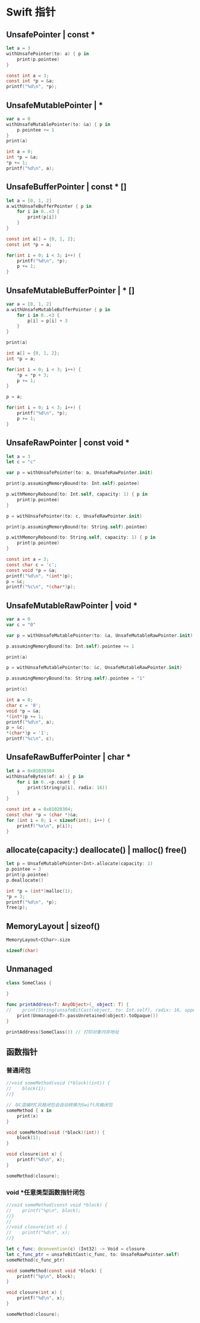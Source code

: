# Swift 指针

## UnsafePointer | const *

```swift
let a = 3
withUnsafePointer(to: a) { p in
    print(p.pointee)
}
```

```c
const int a = 3;
const int *p = &a;
printf("%d\n", *p);
```

##  UnsafeMutablePointer | *

```swift
var a = 0
withUnsafeMutablePointer(to: &a) { p in
    p.pointee += 1
}
print(a)
```

```c
int a = 0;
int *p = &a;
*p += 1;
printf("%d\n", a);
```

## UnsafeBufferPointer | const * []

```swift
let a = [0, 1, 2]
a.withUnsafeBufferPointer { p in
    for i in 0..<3 {
        print(p[i])
    }
}
```

```c
const int a[] = {0, 1, 2};
const int *p = a;

for(int i = 0; i < 3; i++) {
    printf("%d\n", *p);
    p += 1;
}
```

## UnsafeMutableBufferPointer | * []

```swift
var a = [0, 1, 2]
a.withUnsafeMutableBufferPointer { p in
    for i in 0..<3 {
        p[i] = p[i] + 3
    }
}

print(a)
```

```c
int a[] = {0, 1, 2};
int *p = a;

for(int i = 0; i < 3; i++) {
    *p = *p + 3;
    p += 1;
}

p = a;

for(int i = 0; i < 3; i++) {
    printf("%d\n", *p);
    p += 1;
}
```

## UnsafeRawPointer | const void *

```swift
let a = 3
let c = "c"

var p = withUnsafePointer(to: a, UnsafeRawPointer.init)

print(p.assumingMemoryBound(to: Int.self).pointee)

p.withMemoryRebound(to: Int.self, capacity: 1) { p in
    print(p.pointee)
}

p = withUnsafePointer(to: c, UnsafeRawPointer.init)

print(p.assumingMemoryBound(to: String.self).pointee)

p.withMemoryRebound(to: String.self, capacity: 1) { p in
    print(p.pointee)
}
```

```c
const int a = 3;
const char c = 'c';
const void *p = &a;
printf("%d\n", *(int*)p);
p = &c;
printf("%c\n", *(char*)p);
```

## UnsafeMutableRawPointer | void *

```swift
var a = 0
var c = "0"

var p = withUnsafeMutablePointer(to: &a, UnsafeMutableRawPointer.init)

p.assumingMemoryBound(to: Int.self).pointee += 1

print(a)

p = withUnsafeMutablePointer(to: &c, UnsafeMutableRawPointer.init)

p.assumingMemoryBound(to: String.self).pointee = "1"

print(c)
```

```c
int a = 0;
char c = '0';
void *p = &a;
*(int*)p += 1;
printf("%d\n", a);
p = &c;
*(char*)p = '1';
printf("%c\n", c);
```

## UnsafeRawBufferPointer | char *

```swift
let a = 0x01020304
withUnsafeBytes(of: a) { p in
    for i in 0..<p.count {
        print(String(p[i], radix: 16))
    }
}
```

```c
const int a = 0x01020304;
const char *p = (char *)&a;
for (int i = 0; i < sizeof(int); i++) {
    printf("%x\n", p[i]);
}
```

## allocate(capacity:) deallocate() | malloc() free()

```swift
let p = UnsafeMutablePointer<Int>.allocate(capacity: 1)
p.pointee = 3
print(p.pointee)
p.deallocate()
```

```c
int *p = (int*)malloc(1);
*p = 3;
printf("%d\n", *p);
free(p);
```

## MemoryLayout | sizeof()

```swift
MemoryLayout<CChar>.size
```

```c
sizeof(char)
```

## Unmanaged

```swift
class SomeClass {
    
}

func printAddress<T: AnyObject>(_ object: T) {
//    print(String(unsafeBitCast(object, to: Int.self), radix: 16, uppercase: false))
    print(Unmanaged<T>.passUnretained(object).toOpaque())
}

printAddress(SomeClass()) // 打印对象内存地址
```

## 函数指针

### 普通闭包

```swift
//void someMethod(void (*block)(int)) {
//    block(1);
//}

// 与C混编时C风格闭包会自动转换为Swift风格闭包
someMethod { x in
    print(x)
}
```

```c
void someMethod(void (*block)(int)) {
    block(1);
}

void closure(int x) {
    printf("%d\n", x);
}

someMethod(closure);
```

### void *任意类型函数指针闭包

```swift
//void someMethod(const void *block) {
//    printf("%p\n", block);
//}
//
//void closure(int x) {
//    printf("%d\n", x);
//}

let c_func: @convention(c) (Int32) -> Void = closure
let c_func_ptr = unsafeBitCast(c_func, to: UnsafeRawPointer.self)
someMethod(c_func_ptr)
```

```c
void someMethod(const void *block) {
    printf("%p\n", block);
}

void closure(int x) {
    printf("%d\n", x);
}

someMethod(closure);
```

